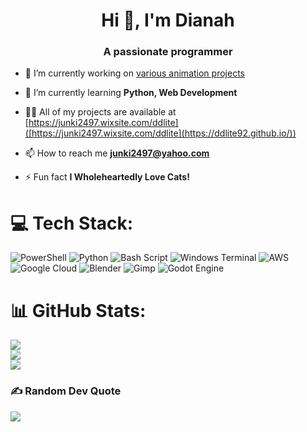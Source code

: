 <h1 align="center">Hi 👋, I'm Dianah</h1>
<h3 align="center">A passionate programmer</h3>

- 🔭 I’m currently working on [various animation projects](https://www.youtube.com/@Monsta)

- 🌱 I’m currently learning **Python, Web Development**

- 👨‍💻 All of my projects are available at [https://junki2497.wixsite.com/ddlite]([https://junki2497.wixsite.com/ddlite](https://ddlite92.github.io/))

- 📫 How to reach me **junki2497@yahoo.com**

- ⚡ Fun fact **I Wholeheartedly Love Cats!**

# 💻 Tech Stack:
![PowerShell](https://img.shields.io/badge/PowerShell-%235391FE.svg?style=for-the-badge&logo=powershell&logoColor=white) ![Python](https://img.shields.io/badge/python-3670A0?style=for-the-badge&logo=python&logoColor=ffdd54) ![Bash Script](https://img.shields.io/badge/bash_script-%23121011.svg?style=for-the-badge&logo=gnu-bash&logoColor=white) ![Windows Terminal](https://img.shields.io/badge/Windows%20Terminal-%234D4D4D.svg?style=for-the-badge&logo=windows-terminal&logoColor=white) ![AWS](https://img.shields.io/badge/AWS-%23FF9900.svg?style=for-the-badge&logo=amazon-aws&logoColor=white) ![Google Cloud](https://img.shields.io/badge/GoogleCloud-%234285F4.svg?style=for-the-badge&logo=google-cloud&logoColor=white) ![Blender](https://img.shields.io/badge/blender-%23F5792A.svg?style=for-the-badge&logo=blender&logoColor=white) ![Gimp](https://img.shields.io/badge/Gimp-657D8B?style=for-the-badge&logo=gimp&logoColor=FFFFFF) ![Godot Engine](https://img.shields.io/badge/GODOT-%23FFFFFF.svg?style=for-the-badge&logo=godot-engine)
# 📊 GitHub Stats:
![](https://github-readme-stats.vercel.app/api?username=ddlite92&theme=dark&hide_border=false&include_all_commits=false&count_private=false)<br/>
![](https://nirzak-streak-stats.vercel.app/?user=ddlite92&theme=dark&hide_border=false)<br/>
![](https://github-readme-stats.vercel.app/api/top-langs/?username=ddlite92&theme=dark&hide_border=false&include_all_commits=false&count_private=false&layout=compact)

### ✍️ Random Dev Quote
![](https://quotes-github-readme.vercel.app/api?type=horizontal&theme=radical)

<p align="left">
</p>

<!-- Proudly created with GPRM ( https://gprm.itsvg.in ) -->



